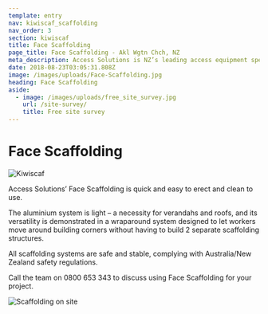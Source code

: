 ```yaml
---
template: entry
nav: kiwiscaf_scaffolding
nav_order: 3
section: kiwiscaf
title: Face Scaffolding
page_title: Face Scaffolding - Akl Wgtn Chch, NZ
meta_description: Access Solutions is NZ’s leading access equipment specialist. Buy or hire any access machinery from scissor lifts to scaffolding & more - Enquire today
date: 2018-08-23T03:05:31.808Z
image: /images/uploads/Face-Scaffolding.jpg
heading: Face Scaffolding
aside:
  - image: /images/uploads/free_site_survey.jpg
    url: /site-survey/
    title: Free site survey
---
```


# Face Scaffolding

![Kiwiscaf](/images/uploads/kiwiscaf.jpg)

Access Solutions’ Face Scaffolding is quick and easy to erect and clean to use.

The aluminium system is light – a necessity for verandahs and roofs, and its versatility is demonstrated in a wraparound system designed to let workers move around building corners without having to build 2 separate scaffolding structures.

All scaffolding systems are safe and stable, complying with Australia/New Zealand safety regulations.

Call the team on 0800 653 343 to discuss using Face Scaffolding for your project.

![Scaffolding on site](/images/uploads/Face-Scaffolding-Clear-Cut.jpg)
